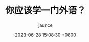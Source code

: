 ---
title: 你应该学一门外语？
author: jaunce
date: 2023-06-28 15:08:30 +0800
categories: [Blogging, Tutorial]
tags: [writing]
render_with_liquid: false
---